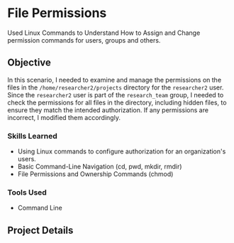 # File Permissions

Used Linux Commands to Understand How to Assign and Change permission commands for users, groups and others.

## Objective

In this scenario, I needed to examine and manage the permissions on the files in the `/home/researcher2/projects` directory for the `researcher2` user. Since the `researcher2` user is part of the `research_team` group, I needed to check the permissions for all files in the directory, including hidden files, to ensure they match the intended authorization. If any permissions are incorrect, I modified them accordingly.

### Skills Learned

- Using Linux commands to configure authorization for an organization's users.
- Basic Command-Line Navigation (cd, pwd, mkdir, rmdir)
-  File Permissions and Ownership Commands (chmod)

### Tools Used

- Command Line

## Project Details

